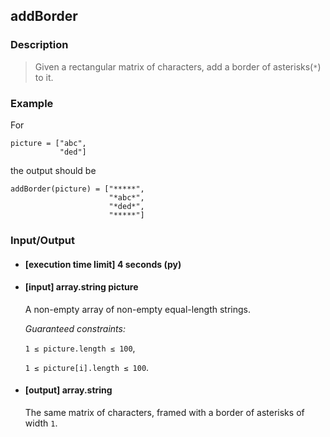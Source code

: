 ## addBorder

### Description
> Given a rectangular matrix of characters, add a border of asterisks(```*```) to it.

### Example

For

```
picture = ["abc",
           "ded"]
```
the output should be

```
addBorder(picture) = ["*****",
                      "*abc*",
                      "*ded*",
                      "*****"]
```
### Input/Output

* #### [execution time limit] 4 seconds (py)

* #### [input] array.string picture

    A non-empty array of non-empty equal-length strings.

 	<i>Guaranteed constraints:</i>

    ```1 ≤ picture.length ≤ 100```,

	```1 ≤ picture[i].length ≤ 100```.

* #### [output] array.string

    The same matrix of characters, framed with a border of asterisks of width ```1```.
